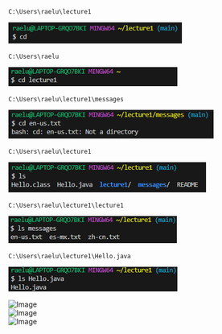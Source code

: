```
C:\Users\raelu\lecture1
``` 
![Image](cd_no_arg.png)  

```
C:\Users\raelu
``` 
![Image](cd_directory.png)  

```
C:\Users\raelu\lecture1\messages
```
![Image](cd_file.png)  

```
C:\Users\raelu\lecture1
``` 
![Image](ls_no_arg.png)  

```
C:\Users\raelu\lecture1\lecture1
``` 
![Image](ls_directory.png)  

 ```
C:\Users\raelu\lecture1\Hello.java
```  
![Image](ls_file.png)  

![Image]()  
![Image]()  
![Image]()  
